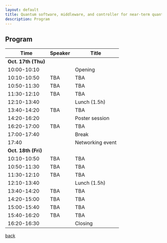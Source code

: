 ```yaml
---
layout: default
title: Quantum software, middleware, and controller for near-term quantum computing systems
description: Program
---
```


## Program

| Time        | Speaker | Title |
|-------------|---------|-------|
| **Oct. 17th (Thu)** | | |
| 10:00-10:10 | | Opening |
| 10:10-10:50 | TBA | TBA |
| 10:50-11:30 | TBA | TBA |
| 11:30-12:10 | TBA | TBA |
| 12:10-13:40 | | Lunch (1.5h) |
| 13:40-14:20 | TBA | TBA |
| 14:20-16:20 | | Poster session |
| 16:20-17:00 | TBA | TBA |
| 17:00-17:40 | | Break |
| 17:40 | | Networking event |
| **Oct. 18th (Fri)** | | |
| 10:10-10:50 | TBA | TBA |
| 10:50-11:30 | TBA | TBA |
| 11:30-12:10 | TBA | TBA |
| 12:10-13:40 | | Lunch (1.5h) |
| 13:40-14:20 | TBA | TBA |
| 14:20-15:00 | TBA | TBA |
| 15:00-15:40 | TBA | TBA |
| 15:40-16:20 | TBA | TBA |
| 16:20-16:30 | | Closing |


[back](./)
